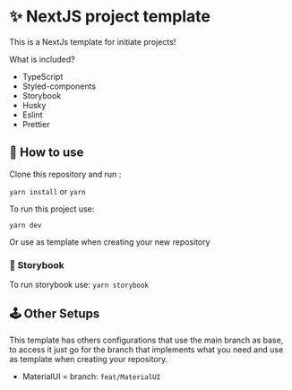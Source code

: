 # ✨ NextJS project template

This is a NextJs template for initiate projects!

What is included?

- TypeScript
- Styled-components
- Storybook
- Husky
- Eslint
- Prettier

## 🧿 How to use
Clone this repository and run :

`yarn install`
or
`yarn`

To run this project use:

`yarn dev`

Or use as template when creating your new repository

### 📕 Storybook 

To run storybook use: `yarn storybook`

## 🕹 Other Setups

This template has others configurations that use the main branch as base, to access it just go for the branch that implements what you need and use as template when creating your repository.

- MaterialUI = branch: `feat/MaterialUI`
